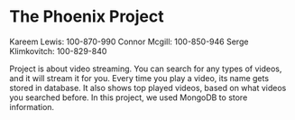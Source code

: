 The Phoenix Project
===================

Kareem Lewis: 100-870-990	Connor Mcgill: 100-850-946	Serge Klimkovitch: 100-829-840

Project is about video streaming. You can search for any types of videos, and it will stream it for you. Every time you play a video, its name gets stored in database. It also shows top played videos, based on what videos you searched before. In this project, we used MongoDB to store information.
